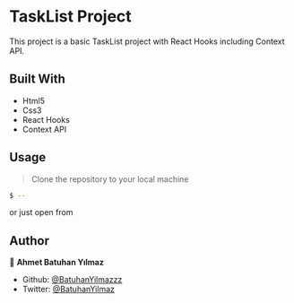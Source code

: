 # TaskList Project

This project is a basic TaskList project with React Hooks including Context API.

## Built With

- Html5
- Css3
- React Hooks
- Context API

## Usage

> Clone the repository to your local machine

```sh
$ --
```

or just open from

## Author

👤 **Ahmet Batuhan Yılmaz**

- Github: [@BatuhanYilmazzz](https://github.com/BatuhanYilmazzz)
- Twitter: [@BatuhanYilmaz](https://twitter.com/batuhan38008916)
